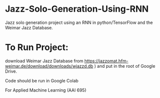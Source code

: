 # Jazz-Solo-Generation-Using-RNN
Jazz solo generation project using an RNN in python/TensorFlow and the Weimar Jazz Database. 

# To Run Project: 
download Weimar Jazz Database from
https://jazzomat.hfm-weimar.de/download/downloads/wjazzd.db ) and put in the root of Google Drive.

Code should be run in Google Colab 



For Applied Machine Learning (AAI 695) 
